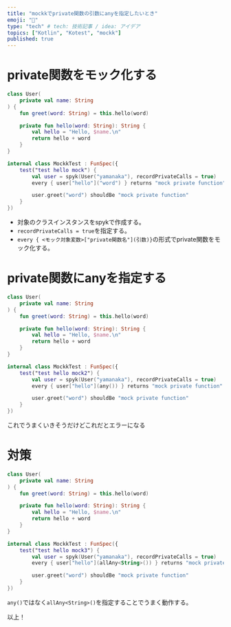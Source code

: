 ```yaml
---
title: "mockkでprivate関数の引数にanyを指定したいとき"
emoji: "👻"
type: "tech" # tech: 技術記事 / idea: アイデア
topics: ["Kotlin", "Kotest", "mockk"]
published: true
---
```


# private関数をモック化する

```kotlin:MockkTest.kt
class User(
    private val name: String
) {
    fun greet(word: String) = this.hello(word)

    private fun hello(word: String): String {
        val hello = "Hello, $name.\n"
        return hello + word
    }
}

internal class MockkTest : FunSpec({
    test("test hello mock") {
        val user = spyk(User("yamanaka"), recordPrivateCalls = true)
        every { user["hello"]("word") } returns "mock private function"

        user.greet("word") shouldBe "mock private function"
    }
})
```

- 対象のクラスインスタンスをspykで作成する。
- `recordPrivateCalls = true`を指定する。
- `every { <モック対象変数>["private関数名"](引数)}`の形式でprivate関数をモック化する。

# private関数にanyを指定する

```kotlin:MockkTest.kt
class User(
    private val name: String
) {
    fun greet(word: String) = this.hello(word)

    private fun hello(word: String): String {
        val hello = "Hello, $name.\n"
        return hello + word
    }
}

internal class MockkTest : FunSpec({
    test("test hello mock2") {
        val user = spyk(User("yamanaka"), recordPrivateCalls = true)
        every { user["hello"](any()) } returns "mock private function"

        user.greet("word") shouldBe "mock private function"
    }
})
```

これでうまくいきそうだけどこれだとエラーになる

# 対策
```kotlin:MockkTest.kt
class User(
    private val name: String
) {
    fun greet(word: String) = this.hello(word)

    private fun hello(word: String): String {
        val hello = "Hello, $name.\n"
        return hello + word
    }
}

internal class MockkTest : FunSpec({
    test("test hello mock3") {
        val user = spyk(User("yamanaka"), recordPrivateCalls = true)
        every { user["hello"](allAny<String>()) } returns "mock private function"

        user.greet("word") shouldBe "mock private function"
    }
})
```

`any()`ではなく`allAny<String>()`を指定することでうまく動作する。

以上！